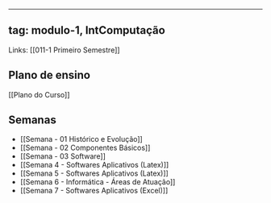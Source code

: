

---
tag: modulo-1, IntComputação
---
Links: [[011-1 Primeiro Semestre]] 

## Plano de ensino

[[Plano do Curso]]

## Semanas

- [[Semana - 01 Histórico e Evolução]]
- [[Semana - 02  Componentes Básicos]]
- [[Semana - 03 Software]]
- [[Semana 4 - Softwares Aplicativos (Latex)]]
- [[Semana 5 - Softwares Aplicativos (Latex)]]
- [[Semana 6 - Informática - Áreas de Atuação]]
- [[Semana 7 - Softwares Aplicativos (Excel)]]

